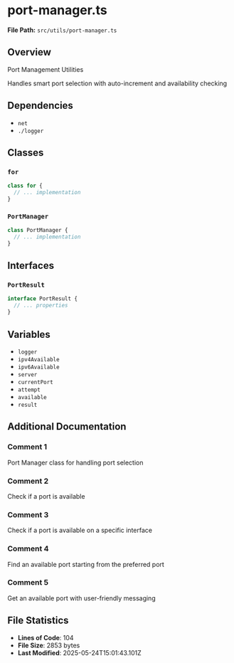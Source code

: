 # port-manager.ts

**File Path:** `src/utils/port-manager.ts`

## Overview

Port Management Utilities

Handles smart port selection with auto-increment and availability checking

## Dependencies

- `net`
- `./logger`

## Classes

### `for`

```typescript
class for {
  // ... implementation
}
```

### `PortManager`

```typescript
class PortManager {
  // ... implementation
}
```

## Interfaces

### `PortResult`

```typescript
interface PortResult {
  // ... properties
}
```

## Variables

- `logger`
- `ipv4Available`
- `ipv6Available`
- `server`
- `currentPort`
- `attempt`
- `available`
- `result`

## Additional Documentation

### Comment 1

Port Manager class for handling port selection

### Comment 2

Check if a port is available

### Comment 3

Check if a port is available on a specific interface

### Comment 4

Find an available port starting from the preferred port

### Comment 5

Get an available port with user-friendly messaging

## File Statistics

- **Lines of Code**: 104
- **File Size**: 2853 bytes
- **Last Modified**: 2025-05-24T15:01:43.101Z

